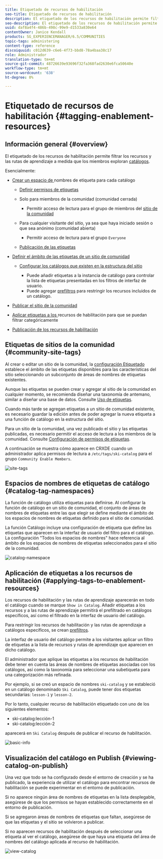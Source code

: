 ```yaml
---
title: Etiquetado de recursos de habilitación
seo-title: Etiquetado de recursos de habilitación
description: El etiquetado de los recursos de habilitación permite filtrar los recursos y las rutas de aprendizaje a medida que los miembros navegan por los catálogos
seo-description: El etiquetado de los recursos de habilitación permite filtrar los recursos y las rutas de aprendizaje a medida que los miembros navegan por los catálogos
uuid: daf8a4f4-486b-498c-99e9-d1533a830e64
contentOwner: Janice Kendall
products: SG_EXPERIENCEMANAGER/6.5/COMMUNITIES
topic-tags: administering
content-type: reference
discoiquuid: c012d639-c6e6-4f73-bbd8-78a4baa38c17
role: Administrador
translation-type: tm+mt
source-git-commit: 48726639e93696f32fa368fad2630e6fca50640e
workflow-type: tm+mt
source-wordcount: '638'
ht-degree: 0%

---
```



# Etiquetado de recursos de habilitación {#tagging-enablement-resources}

## Información general {#overview}

El etiquetado de los recursos de habilitación permite filtrar los recursos y las rutas de aprendizaje a medida que los miembros exploran [catálogos](functions.md#catalog-function).

Esencialmente:

* [Crear un espacio de ](../../help/sites-administering/tags.md#creating-a-namespace) nombres de etiqueta para cada catálogo

   * [Definir permisos de etiquetas](../../help/sites-administering/tags.md#setting-tag-permissions)
   * Solo para miembros de la comunidad (comunidad cerrada)

      * Permitir acceso de lectura para el grupo de miembros del [sitio de la comunidad](users.md#publish-group-roles)
   * Para cualquier visitante del sitio, ya sea que haya iniciado sesión o que sea anónimo (comunidad abierta)

      * Permitir acceso de lectura para el grupo `Everyone`
   * [Publicación de las etiquetas](../../help/sites-administering/tags.md#publishing-tags)



* [Definir el ámbito de las etiquetas de un sitio de comunidad](sites-console.md#tagging)

   * [Configurar los catálogos que existen en la estructura del sitio](functions.md#catalog-function)

      * Puede añadir etiquetas a la instancia de catálogo para controlar la lista de etiquetas presentadas en los filtros de interfaz de usuario.
      * Puede agregar [prefiltros](catalog-developer-essentials.md#pre-filters) para restringir los recursos incluidos de un catálogo.

* [Publicar el sitio de la comunidad](sites-console.md#publishing-the-site)
* [Aplicar etiquetas a los ](resources.md#create-a-resource) recursos de habilitación para que se puedan filtrar categóricamente
* [Publicación de los recursos de habilitación](resources.md#publish)

## Etiquetas de sitios de la comunidad {#community-site-tags}

Al crear o editar un sitio de la comunidad, la [configuración Etiquetado](sites-console.md#tagging) establece el ámbito de las etiquetas disponibles para las características del sitio seleccionando un subconjunto de áreas de nombres de etiquetas existentes.

Aunque las etiquetas se pueden crear y agregar al sitio de la comunidad en cualquier momento, se recomienda diseñar una taxonomía de antemano, similar a diseñar una base de datos. Consulte [Uso de etiquetas](../../help/sites-authoring/tags.md).

Cuando más tarde se agregan etiquetas a un sitio de comunidad existente, es necesario guardar la edición antes de poder agregar la nueva etiqueta a una función de catálogo en la estructura del sitio.

Para un sitio de la comunidad, una vez publicado el sitio y las etiquetas publicadas, es necesario permitir el acceso de lectura a los miembros de la comunidad. Consulte [Configuración de permisos de etiquetas](../../help/sites-administering/tags.md#setting-tag-permissions).

A continuación se muestra cómo aparece en CRXDE cuando un administrador aplica permisos de lectura a `/etc/tags/ski-catalog` para el grupo `Community Enable Members`.

![site-tags](assets/site-tags.png)

## Espacios de nombres de etiquetas de catálogo {#catalog-tag-namespaces}

La función de catálogo utiliza etiquetas para definirse. Al configurar la función de catálogo en un sitio de comunidad, el conjunto de áreas de nombres de etiquetas entre las que elegir se define mediante el ámbito de los espacios de nombres de etiquetas definido para el sitio de comunidad.

La función Catálogo incluye una configuración de etiqueta que define las etiquetas que aparecen en la interfaz de usuario del filtro para el catálogo. La configuración &quot;Todos los espacios de nombres&quot; hace referencia al ámbito de los espacios de nombres de etiquetas seleccionados para el sitio de la comunidad.

![catalog-namespace](assets/catalog-namespace.png)

## Aplicación de etiquetas a los recursos de habilitación {#applying-tags-to-enablement-resources}

Los recursos de habilitación y las rutas de aprendizaje aparecerán en todo el catálogo cuando se marque `Show in Catalog`. Añadir etiquetas a los recursos y a las rutas de aprendizaje permitirá el prefiltrado en catálogos específicos, así como el filtrado en la interfaz de usuario del catálogo.

Para restringir los recursos de habilitación y las rutas de aprendizaje a catálogos específicos, se crean [prefiltros](catalog-developer-essentials.md#pre-filters).

La interfaz de usuario del catálogo permite a los visitantes aplicar un filtro de etiquetas a la lista de recursos y rutas de aprendizaje que aparecen en dicho catálogo.

El administrador que aplique las etiquetas a los recursos de habilitación debe tener en cuenta las áreas de nombres de etiquetas asociadas con los catálogos, así como la taxonomía para seleccionar una subetiqueta para una categorización más refinada.

Por ejemplo, si se creó un espacio de nombres `ski-catalog` y se estableció en un catálogo denominado `Ski Catalog`, puede tener dos etiquetas secundarias: `lesson-1` y `lesson-2`.

Por lo tanto, cualquier recurso de habilitación etiquetado con uno de los siguientes elementos:

* ski-catalog:lección-1
* ski-catalog:lección-2

aparecerá en `Ski Catalog` después de publicar el recurso de habilitación.

![basic-info](assets/applytags-basicinfo.png)

## Visualización del catálogo en Publish {#viewing-catalog-on-publish}

Una vez que todo se ha configurado desde el entorno de creación y se ha publicado, la experiencia de utilizar el catálogo para encontrar recursos de habilitación se puede experimentar en el entorno de publicación.

Si no aparece ningún área de nombres de etiquetas en la lista desplegable, asegúrese de que los permisos se hayan establecido correctamente en el entorno de publicación.

Si se agregaron áreas de nombres de etiquetas que faltan, asegúrese de que las etiquetas y el sitio se volvieron a publicar.

Si no aparecen recursos de habilitación después de seleccionar una etiqueta al ver el catálogo, asegúrese de que haya una etiqueta del área de nombres del catálogo aplicada al recurso de habilitación.

![view-catalog](assets/viewcatalog.png)

